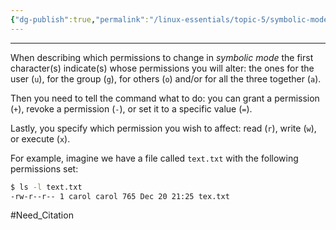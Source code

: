 ```yaml
---
{"dg-publish":true,"permalink":"/linux-essentials/topic-5/symbolic-mode/","noteIcon":"1"}
---
```


---
When describing which permissions to change in _symbolic mode_ the first character(s) indicate(s) whose permissions you will alter: the ones for the user (`u`), for the group (`g`), for others (`o`) and/or for all the three together (`a`). 

Then you need to tell the command what to do: you can grant a permission (`+`), revoke a permission (`-`), or set it to a specific value (`=`).

Lastly, you specify which permission you wish to affect: read (`r`), write (`w`), or execute (`x`).

For example, imagine we have a file called `text.txt` with the following permissions set:

```bash
$ ls -l text.txt
-rw-r--r-- 1 carol carol 765 Dec 20 21:25 tex.txt
```

#Need_Citation 